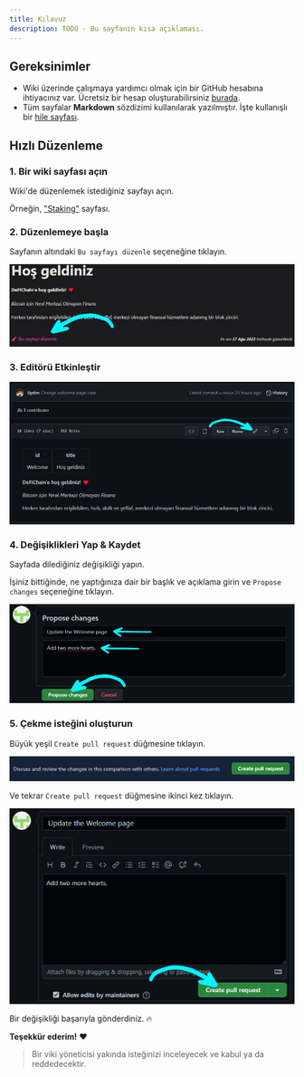 ```yaml
---
title: Kılavuz
description: TODO - Bu sayfanın kısa açıklaması.
---
```


## Gereksinimler

- Wiki üzerinde çalışmaya yardımcı olmak için bir GitHub hesabına ihtiyacınız var. Ücretsiz bir hesap oluşturabilirsiniz [burada](https://github.com/join).
- Tüm sayfalar **Markdown** sözdizimi kullanılarak yazılmıştır. İşte kullanışlı bir [hile sayfası](https://www.markdownguide.org/cheat-sheet/).

## Hızlı Düzenleme

### 1. Bir wiki sayfası açın

Wiki'de düzenlemek istediğiniz sayfayı açın.

Örneğin, ["Staking"](./Staking.md) sayfası.

### 2. Düzenlemeye başla

Sayfanın altındaki `Bu sayfayı düzenle` seçeneğine tıklayın.

![](./media/contribute_TR_edit-this-page.png)

### 3. Editörü Etkinleştir

![](./media/contribute_TR_enable-editor.png)

### 4. Değişiklikleri Yap & Kaydet

Sayfada dilediğiniz değişikliği yapın.

İşiniz bittiğinde, ne yaptığınıza dair bir başlık ve açıklama girin ve `Propose changes` seçeneğine tıklayın.

![](./media/contribute_TR_propose.png)

### 5. Çekme isteğini oluşturun

Büyük yeşil `Create pull request` düğmesine tıklayın.

![](./media/contribute_TR_pull-request.png)

Ve tekrar `Create pull request` düğmesine ikinci kez tıklayın.

![](./media/contribute_TR_pull-request-2.png)

Bir değişikliği başarıyla gönderdiniz. 🔥

**Teşekkür ederim!** ❤

> Bir viki yöneticisi yakında isteğinizi inceleyecek ve kabul ya da reddedecektir.
